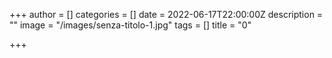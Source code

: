 +++
author = []
categories = []
date = 2022-06-17T22:00:00Z
description = ""
image = "/images/senza-titolo-1.jpg"
tags = []
title = "0"

+++
